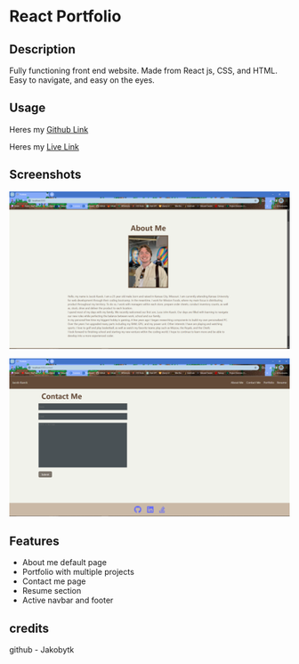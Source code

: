 # React Portfolio

## Description 

Fully functioning front end website. Made from React js, CSS, and HTML. Easy to navigate, and easy on the eyes.

## Usage

Heres my [Github Link](https://github.com/Jakobytk/Jakes-Profile/tree/main)

Heres my [Live Link]()

## Screenshots

![About Me](./src/assets/Desktop%20Screenshot%202024.02.26%20-%2000.05.44.72.png)

![Comment](./src/assets/Desktop%20Screenshot%202024.02.26%20-%2000.06.06.51.png)

## Features

- About me default page
- Portfolio with multiple projects
- Contact me page
- Resume section
- Active navbar and footer

## credits 

github - Jakobytk